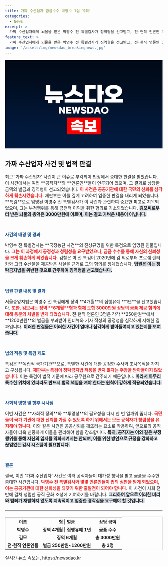 ```yaml
---
title: 가짜 수산업자 금품수수 박영수 1심 유죄!
categories:
  - News
excerpt: >
  가짜 수산업자에게 뇌물을 받은 박영수 전 특별검사가 징역형을 선고받고, 전·현직 언론인 3명도 처벌받았다. 법원은 국민 신뢰를 훼손한 중대한 사건이라며 공직자의 도덕성을 강조했다. 클릭해서 더 알아보세요!
feature_text: >
  가짜 수산업자에게 뇌물을 받은 박영수 전 특별검사가 징역형을 선고받고, 전·현직 언론인 3명도 처벌받았다. 법원은 국민 신뢰를 훼손한 중대한 사건이라며 공직자의 도덕성을 강조했다. 클릭해서 더 알아보세요!
image: '/assets/img/newsdao_breakingnews.jpg'
---
```


<p><img src="/assets/img/newsdao_breakingnews.jpg" alt="pcversion 속보" /></p>

<h2 data-ke-size="size26">가짜 수산업자 사건 및 법적 판결</h2>

<p data-ke-size="size16">최근 '가짜 수산업자' 사건이 큰 이슈로 부각되며 법정에서 중대한 판결을 받았습니다. 이 사건에서는 여러 **공직자**와 **언론인**들이 연루되어 있으며, 그 결과로 상당한 금액의 벌금과 징역형이 선고되었습니다. <b><span style="color: #ee2323;">이 사건은 공공기관에 대한 국민의 신뢰를 심각하게 훼손시켰습니다.</span></b> 재판부는 이를 깊게 고려하여 엄중한 판결을 내리게 되었습니다. **특검**으로 임명된 박영수 전 특별검사가 이 사건과 관련하여 중요한 피고로 지목되었으며, 그는 부정행위를 통해 금전적 이익을 취한 혐의로 기소되었습니다. <b><span style="background-color: #21538527;">김모씨로부터 받은 뇌물의 총액은 3000만원에 이르며, 이는 결코 가벼운 내용이 아닙니다.</span></b></p>

<p data-ke-size="size16">&nbsp;</p>

<p><b><span style="color: #1a5490;">사건의 배경 및 경과</span></b></p>

<p data-ke-size="size16">박영수 전 특별검사는 **국정농단 사건**의 진상규명을 위한 특검으로 임명된 인물입니다. <b><span style="color: #ee2323;">그는 이 과정에서 공정성과 청렴성을 요구받았으나, 금품 수수를 통해 자신의 신뢰성을 크게 훼손하게 되었습니다.</span></b> 검찰은 박 전 특검이 2020년에 김 씨로부터 포르쉐 렌터카와 고급 수산물을 제공받은 사실을 근거로 그의 혐의를 징계했습니다. <b><span style="background-color: #21538527;">법원은 이는 청탁금지법을 위반한 것으로 간주하여 징역형을 선고했습니다.</span></b></p>

<p data-ke-size="size16">&nbsp;</p>

<p><b><span style="color: #1a5490;">법원 판결 내용 및 결과</span></b></p>

<p data-ke-size="size16">서울중앙지법은 박영수 전 특검에게 징역 **4개월**의 집행유예 **1년**을 선고했습니다. <b><span style="color: #ee2323;"> 또한, 김모씨는 징역 **6개월**형과 함께 도합 3000만원 상당의 금품 제공 혐의에 대해 응분의 처벌을 받게 되었습니다.</span></b> 전·현직 언론인 3명은 각각 **250만원**에서 **1200만원**의 벌금을 부과받아 인터뷰와 기사 작성의 공정성을 심각하게 저해한 결과입니다. <b><span style="background-color: #21538527;">이러한 판결들은 이러한 사건이 얼마나 심각하게 받아들여지고 있는지를 보여줍니다.</span></b></p>

<p data-ke-size="size16">&nbsp;</p>

<p><b><span style="color: #1a5490;">법의 적용 및 특검 제도</span></b></p>

<p data-ke-size="size16">특검은 **독립적 국가기관**으로, 특별한 사건에 대한 공정한 수사와 조사목적을 가지고 구성됩니다. <b><span style="color: #ee2323;">재판부는 특검이 청탁금지법 적용을 받지 않다는 주장을 받아들이지 않았습니다.</span></b> 이는 특검이 법적 기준에 따라 공무원으로 간주되기 때문입니다. <b><span style="background-color: #21538527;">따라서 아무리 특수한 위치에 있더라도 반드시 법적 책임을 져야 한다는 원칙이 강하게 적용되었습니다.</span></b></p>

<p data-ke-size="size16">&nbsp;</p>

<p><b><span style="color: #1a5490;">사회적 영향 및 향후 시사점</span></b></p>

<p data-ke-size="size16">이번 사건은 **사회적 정의**와 **투명성**의 필요성을 다시 한 번 일깨워 줍니다. <b><span style="color: #ee2323;">국민들이 국가 기관에 대한 신뢰를 가질 수 있도록 하기 위해서는 모든 공직자가 청렴성을 유지해야 합니다.</span></b> 이와 같은 사건은 공공신뢰를 깨뜨리는 요소로 작용하여, 앞으로의 공직자들이 더욱 신중하게 이들을 관리해야 함을 강조합니다. <b><span style="background-color: #21538527;">특히, 공직자는 이와 같은 부정행위를 통해 자신의 입지를 약화시켜서는 안되며, 이를 위한 방안으로 규정을 강화하고 끊임없는 감시 시스템이 필요합니다.</span></b></p>

<p data-ke-size="size16">&nbsp;</p>

<p><b><span style="color: #1a5490;">결론</span></b></p>

<p data-ke-size="size16">결국, 이번 '가짜 수산업자' 사건은 여러 공직자들이 대가성 청탁을 받고 금품을 수수한 중대한 사건입니다. <b><span style="color: #ee2323;">박영수 전 특별검사와 몇몇 언론인들이 법의 심판을 받게 되었으며, 이는 공공기관에 대한 신뢰성을 되찾기 위한 출발점이 되어야 합니다.</span></b> 이 사건이 사회 전반에 걸쳐 청렴한 공직 문화 조성에 기여하기를 바랍니다. <b><span style="background-color: #21538527;">그리하여 앞으로 이러한 비리와 범죄가 재발하지 않도록 지속적이고 엄중한 경각심을 요구해야 할 것입니다.</span></b></p> 

<hr style="height: 1px; border: 0; border-top: 1px solid #ccc; margin: 20px 0;">

<table style="width:100%; border:1px solid #ccc;">
    <tr>
        <th style="text-align: center;">이름</th>
        <th style="text-align: center;">형 | 벌금</th>
        <th style="text-align: center;">상당 금액</th>
    </tr>
    <tr>
        <td style="text-align: center; height: 17px;"><b>박영수</b></td>
        <td style="text-align: center; height: 17px;"><b>징역 4개월 | 집행유예 1년</b></td>
        <td style="text-align: center; height: 17px;"><b>금품 수수</b></td>
    </tr>
    <tr>
        <td style="text-align: center; height: 17px;"><b>김모</b></td>
        <td style="text-align: center; height: 17px;"><b>징역 6개월</b></td>
        <td style="text-align: center; height: 17px;"><b>총 3000만원</b></td>
    </tr>
    <tr>
        <td style="text-align: center; height: 17px;"><b>전·현직 언론인들</b></td>
        <td style="text-align: center; height: 17px;"><b>벌금 250만원~1200만원</b></td>
        <td style="text-align: center; height: 17px;"><b>총 3명</b></td>
    </tr>
</table>
실시간 뉴스 속보는, <a href="https://newsdao.kr" rel="dofollow">https://newsdao.kr</a>


